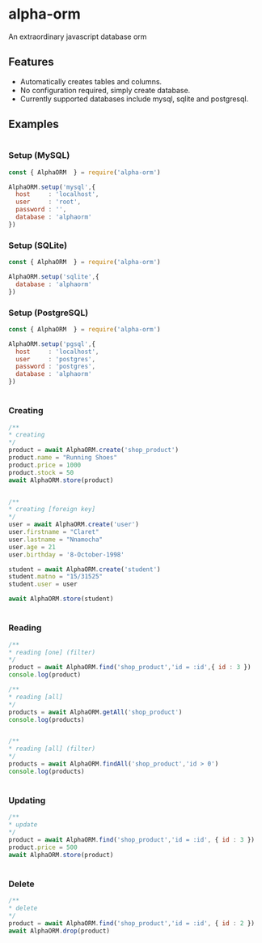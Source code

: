 # alpha-orm
An extraordinary javascript database orm

## Features
* Automatically creates tables and columns.
* No configuration required, simply create database.
* Currently supported databases include mysql, sqlite and postgresql.


## Examples
#
### Setup (MySQL)
```javascript
const { AlphaORM  } = require('alpha-orm')

AlphaORM.setup('mysql',{
  host     : 'localhost',
  user     : 'root',
  password : '',
  database : 'alphaorm'
})
```

### Setup (SQLite)
```javascript
const { AlphaORM  } = require('alpha-orm')

AlphaORM.setup('sqlite',{
  database : 'alphaorm'
})
```

### Setup (PostgreSQL)
```javascript
const { AlphaORM  } = require('alpha-orm')

AlphaORM.setup('pgsql',{
  host     : 'localhost',
  user     : 'postgres',
  password : 'postgres',
  database : 'alphaorm'
})
```
#
#
### Creating
```javascript
/**
* creating
*/
product = await AlphaORM.create('shop_product')
product.name = "Running Shoes" 
product.price = 1000
product.stock = 50
await AlphaORM.store(product)


/**
* creating [foreign key]
*/
user = await AlphaORM.create('user')
user.firstname = "Claret"
user.lastname = "Nnamocha"
user.age = 21
user.birthday = '8-October-1998'

student = await AlphaORM.create('student')
student.matno = "15/31525"
student.user = user

await AlphaORM.store(student)
```
#
### Reading
```javascript
/**
* reading [one] (filter)
*/
product = await AlphaORM.find('shop_product','id = :id',{ id : 3 })
console.log(product)

/**
* reading [all]
*/
products = await AlphaORM.getAll('shop_product')
console.log(products)


/**
* reading [all] (filter)
*/
products = await AlphaORM.findAll('shop_product','id > 0')
console.log(products)
```
#
### Updating

```javascript
/**
* update
*/
product = await AlphaORM.find('shop_product','id = :id', { id : 3 })
product.price = 500
await AlphaORM.store(product)
```
#
### Delete
```javascript
/**
* delete
*/
product = await AlphaORM.find('shop_product','id = :id', { id : 2 })
await AlphaORM.drop(product)
```